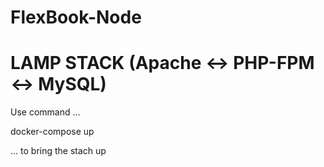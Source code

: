 # FlexBook-Node

LAMP STACK (Apache <-> PHP-FPM <-> MySQL)
=========================================

Use command ...

docker-compose up

... to bring the stach up
